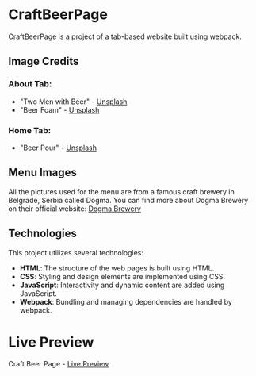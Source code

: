 # CraftBeerPage

CraftBeerPage is a project of a tab-based website built using webpack.

## Image Credits

### About Tab:
- "Two Men with Beer" - [Unsplash](https://unsplash.com/photos/two-men-tasting-beer-near-cylindrical-tanks-Cdq3ziSoeGY)
- "Beer Foam" - [Unsplash](https://unsplash.com/photos/a-close-up-of-a-glass-of-beer-with-drops-of-water-Lq1rOaigDoY)

### Home Tab:
- "Beer Pour" - [Unsplash](https://unsplash.com/photos/person-filling-clear-glass-with-liquid-8T5UAV6KkZA)

## Menu Images
All the pictures used for the menu are from a famous craft brewery in Belgrade, Serbia called Dogma. You can find more about Dogma Brewery on their official website: [Dogma Brewery](https://dogmabrewery.com/)


## Technologies

This project utilizes several technologies:

- **HTML**: The structure of the web pages is built using HTML.
- **CSS**: Styling and design elements are implemented using CSS.
- **JavaScript**: Interactivity and dynamic content are added using JavaScript.
- **Webpack**: Bundling and managing dependencies are handled by webpack.

# Live Preview 

Craft Beer Page - [Live Preview](https://mirkoterzic.github.io/CraftBeerPage/)

